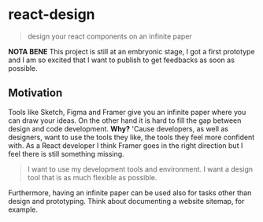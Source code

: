 # react-design

> design your react components on an infinite paper

**NOTA BENE** This project is still at an embryonic stage, I got a first prototype and I am so excited that I want to publish to get feedbacks as soon as possible.

## Motivation

Tools like Sketch, Figma and Framer give you an infinite paper where you can draw your ideas.
On the other hand it is hard to fill the gap between design and code development.
**Why?**
'Cause developers, as well as designers, want to use the tools they like, the tools they feel more confident with.
As a React developer I think Framer goes in the right direction but I feel there is still something missing.

> I want to use my development tools and environment.
> I want a design tool that is as much flexible as possible.

Furthermore, having an infinite paper can be used also for tasks other than design and prototyping. Think about documenting a website sitemap, for example.

